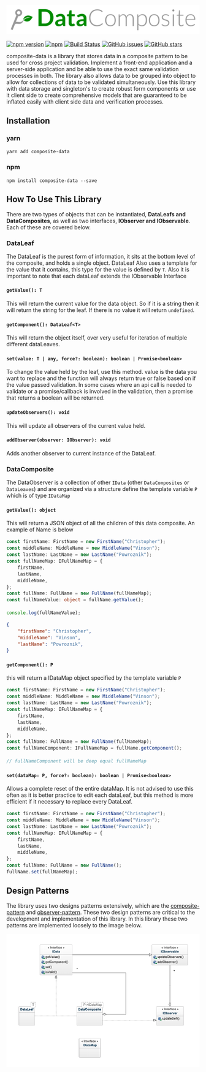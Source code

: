 ![logo](https://github.com/Metroxe/composite-data/blob/develop/diagrams/data_composite_3000.png?raw=true)

[![npm version](https://badge.fury.io/js/composite-data.svg)](https://badge.fury.io/js/composite-data)
[![npm](https://img.shields.io/npm/dt/composite-data.svg)](https://www.npmjs.com/package/composite-data)
[![Build Status](https://travis-ci.org/Metroxe/composite-data.svg?branch=observer)](https://travis-ci.org/Metroxe/composite-data)
[![GitHub issues](https://img.shields.io/github/issues/Metroxe/composite-data.svg)](https://github.com/Metroxe/composite-data/issues)
[![GitHub stars](https://img.shields.io/github/stars/Metroxe/composite-data.svg)](https://github.com/Metroxe/composite-data/stargazers)

composite-data is a library that stores data in a composite pattern to be used for cross project validation. Implement a front-end application and a server-side application and be able to use the exact same validation processes in both. The library also allows data to be grouped into object to allow for collections of data to be validated simultaneously. Use this library with data storage and singleton's to create robust form components or use it client side to create comprehensive models that are guaranteed to be inflated easily with client side data and verification processes.

## Installation

### yarn
```
yarn add composite-data
```

### npm
```
npm install composite-data --save
```

## How To Use This Library
There are two types of objects that can be instantiated, **DataLeafs and DataComposites**, as well as two interfaces, **IObserver and IObservable**. Each of these are covered below.

### DataLeaf
The DataLeaf is the purest form of information, it sits at the bottom level of the composite, and holds a single object. DataLeaf Also uses a template for the value that it contains, this type for the value is defined by `T`. Also it is important to note that each dataLeaf extends the IObservable Interface

#### `getValue(): T`
This will return the current value for the data object. So if it is a string then it will return the string for the leaf. If there is no value it will return `undefined`.

#### `getComponent(): DataLeaf<T>`
This will return the object itself, over very useful for iteration of multiple different dataLeaves.

#### `set(value: T | any, force?: boolean): boolean | Promise<boolean>`
To change the value held by the leaf, use this method. value is the data you want to replace and the function will always return true or false based on if the value passed validation. In some cases where an api call is needed to validate or a promise/callback is involved in the validation, then a promise that returns a boolean will be returned.

#### `updateObservers(): void`
This will update all observers of the current value held.

#### `addObserver(observer: IObserver): void`
Adds another observer to current instance of the DataLeaf.

### DataComposite
The DataObserver is a collection of other `IData` (other `DataComposites` or `DataLeaves`) and are organized via a structure define the template variable `P` which is of type `IDataMap`

#### `getValue(): object`
This will return a JSON object of all the children of this data composite. An example of Name is below

```typescript
const firstName: FirstName = new FirstName("Christopher");
const middleName: MiddleName = new MiddleName("Vinson");
const lastName: LastName = new LastName("Powroznik");
const fullNameMap: IFullNameMap = {
    firstName,
    lastName,
    middleName,
};
const fullName: FullName = new FullName(fullNameMap);
const fullNameValue: object = fullName.getValue();

console.log(fullNameValue);
```
```json
{
    "firstName": "Christopher",
    "middleName": "Vinson",
    "lastName": "Powroznik",
}
```

#### `getComponent(): P`
this will return a IDataMap object specified by the template variable `P`

```typescript
const firstName: FirstName = new FirstName("Christopher");
const middleName: MiddleName = new MiddleName("Vinson");
const lastName: LastName = new LastName("Powroznik");
const fullNameMap: IFullNameMap = {
    firstName,
    lastName,
    middleName,
};
const fullName: FullName = new FullName(fullNameMap);
const fullNameComponent: IFullNameMap = fullName.getComponent();

// fullNameComponent will be deep equal fullNameMap
```

#### `set(dataMap: P, force?: boolean): boolean | Promise<boolean>`
Allows a complete reset of the entire dataMap. It is not advised to use this often as it is better practice to edit each dataLeaf, but this method is more efficient if it necessary to replace every DataLeaf.
```typescript
const firstName: FirstName = new FirstName("Christopher");
const middleName: MiddleName = new MiddleName("Vinson");
const lastName: LastName = new LastName("Powroznik");
const fullNameMap: IFullNameMap = {
    firstName,
    lastName,
    middleName,
};
const fullName: FullName = new FullName();
fullName.set(fullNameMap);
```

## Design Patterns
The library uses two designs patterns extensively, which are the [composite-pattern](https://en.wikipedia.org/wiki/Composite_pattern) and [observer-pattern](https://en.wikipedia.org/wiki/Observer_pattern). These two design patterns are critical to the development and implementation of this library. In this library these two patterns are implemented loosely to the image below.

![model diagram](diagrams/model_diagram.png)
